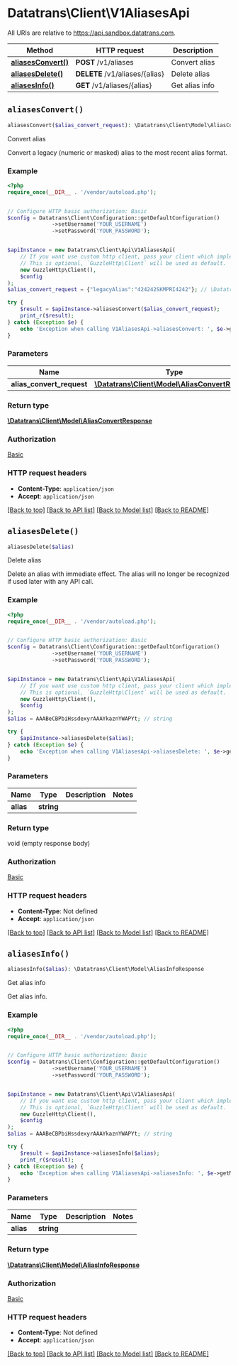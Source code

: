 # Datatrans\Client\V1AliasesApi

All URIs are relative to https://api.sandbox.datatrans.com.

Method | HTTP request | Description
------------- | ------------- | -------------
[**aliasesConvert()**](V1AliasesApi.md#aliasesConvert) | **POST** /v1/aliases | Convert alias
[**aliasesDelete()**](V1AliasesApi.md#aliasesDelete) | **DELETE** /v1/aliases/{alias} | Delete alias
[**aliasesInfo()**](V1AliasesApi.md#aliasesInfo) | **GET** /v1/aliases/{alias} | Get alias info


## `aliasesConvert()`

```php
aliasesConvert($alias_convert_request): \Datatrans\Client\Model\AliasConvertResponse
```

Convert alias

Convert a legacy (numeric or masked) alias to the most recent alias format.

### Example

```php
<?php
require_once(__DIR__ . '/vendor/autoload.php');


// Configure HTTP basic authorization: Basic
$config = Datatrans\Client\Configuration::getDefaultConfiguration()
              ->setUsername('YOUR_USERNAME')
              ->setPassword('YOUR_PASSWORD');


$apiInstance = new Datatrans\Client\Api\V1AliasesApi(
    // If you want use custom http client, pass your client which implements `GuzzleHttp\ClientInterface`.
    // This is optional, `GuzzleHttp\Client` will be used as default.
    new GuzzleHttp\Client(),
    $config
);
$alias_convert_request = {"legacyAlias":"424242SKMPRI4242"}; // \Datatrans\Client\Model\AliasConvertRequest

try {
    $result = $apiInstance->aliasesConvert($alias_convert_request);
    print_r($result);
} catch (Exception $e) {
    echo 'Exception when calling V1AliasesApi->aliasesConvert: ', $e->getMessage(), PHP_EOL;
}
```

### Parameters

Name | Type | Description  | Notes
------------- | ------------- | ------------- | -------------
 **alias_convert_request** | [**\Datatrans\Client\Model\AliasConvertRequest**](../Model/AliasConvertRequest.md)|  |

### Return type

[**\Datatrans\Client\Model\AliasConvertResponse**](../Model/AliasConvertResponse.md)

### Authorization

[Basic](../../README.md#Basic)

### HTTP request headers

- **Content-Type**: `application/json`
- **Accept**: `application/json`

[[Back to top]](#) [[Back to API list]](../../README.md#endpoints)
[[Back to Model list]](../../README.md#models)
[[Back to README]](../../README.md)

## `aliasesDelete()`

```php
aliasesDelete($alias)
```

Delete alias

Delete an alias with immediate effect. The alias will no longer be recognized if used later with any API call.

### Example

```php
<?php
require_once(__DIR__ . '/vendor/autoload.php');


// Configure HTTP basic authorization: Basic
$config = Datatrans\Client\Configuration::getDefaultConfiguration()
              ->setUsername('YOUR_USERNAME')
              ->setPassword('YOUR_PASSWORD');


$apiInstance = new Datatrans\Client\Api\V1AliasesApi(
    // If you want use custom http client, pass your client which implements `GuzzleHttp\ClientInterface`.
    // This is optional, `GuzzleHttp\Client` will be used as default.
    new GuzzleHttp\Client(),
    $config
);
$alias = AAABeCBPbiHssdexyrAAAYkaznYWAPYt; // string

try {
    $apiInstance->aliasesDelete($alias);
} catch (Exception $e) {
    echo 'Exception when calling V1AliasesApi->aliasesDelete: ', $e->getMessage(), PHP_EOL;
}
```

### Parameters

Name | Type | Description  | Notes
------------- | ------------- | ------------- | -------------
 **alias** | **string**|  |

### Return type

void (empty response body)

### Authorization

[Basic](../../README.md#Basic)

### HTTP request headers

- **Content-Type**: Not defined
- **Accept**: `application/json`

[[Back to top]](#) [[Back to API list]](../../README.md#endpoints)
[[Back to Model list]](../../README.md#models)
[[Back to README]](../../README.md)

## `aliasesInfo()`

```php
aliasesInfo($alias): \Datatrans\Client\Model\AliasInfoResponse
```

Get alias info

Get alias info.

### Example

```php
<?php
require_once(__DIR__ . '/vendor/autoload.php');


// Configure HTTP basic authorization: Basic
$config = Datatrans\Client\Configuration::getDefaultConfiguration()
              ->setUsername('YOUR_USERNAME')
              ->setPassword('YOUR_PASSWORD');


$apiInstance = new Datatrans\Client\Api\V1AliasesApi(
    // If you want use custom http client, pass your client which implements `GuzzleHttp\ClientInterface`.
    // This is optional, `GuzzleHttp\Client` will be used as default.
    new GuzzleHttp\Client(),
    $config
);
$alias = AAABeCBPbiHssdexyrAAAYkaznYWAPYt; // string

try {
    $result = $apiInstance->aliasesInfo($alias);
    print_r($result);
} catch (Exception $e) {
    echo 'Exception when calling V1AliasesApi->aliasesInfo: ', $e->getMessage(), PHP_EOL;
}
```

### Parameters

Name | Type | Description  | Notes
------------- | ------------- | ------------- | -------------
 **alias** | **string**|  |

### Return type

[**\Datatrans\Client\Model\AliasInfoResponse**](../Model/AliasInfoResponse.md)

### Authorization

[Basic](../../README.md#Basic)

### HTTP request headers

- **Content-Type**: Not defined
- **Accept**: `application/json`

[[Back to top]](#) [[Back to API list]](../../README.md#endpoints)
[[Back to Model list]](../../README.md#models)
[[Back to README]](../../README.md)
